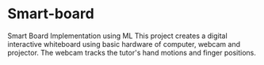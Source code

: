 # Smart-board
Smart Board Implementation using ML
This project creates a digital interactive whiteboard using basic hardware of computer, webcam and projector. The webcam tracks the tutor's hand motions and finger positions.
